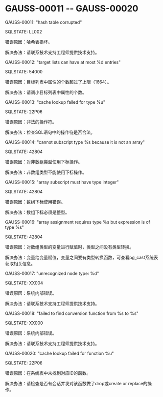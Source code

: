 # GAUSS-00011 -- GAUSS-00020<a name="ZH-CN_TOPIC_0302073502"></a>

GAUSS-00011: "hash table corrupted"

SQLSTATE: LL002

错误原因：哈希表损坏。

解决办法：请联系技术支持工程师提供技术支持。

GAUSS-00012: "target lists can have at most %d entries"

SQLSTATE: 54000

错误原因：目标列表中属性的个数超过了上限（1664）。

解决办法：请调小目标列表中属性的个数。

GAUSS-00013: "cache lookup failed for type %u"

SQLSTATE: 22P06

错误原因：非法的操作符。

解决办法：检查SQL语句中的操作符是否合法。

GAUSS-00014: "cannot subscript type %s because it is not an array"

SQLSTATE: 42804

错误原因：对非数组类型使用下标操作。

解决办法：非数组类型不能使用下标操作。

GAUSS-00015: "array subscript must have type integer"

SQLSTATE: 42804

错误原因：数组下标使用错误。

解决办法：数组下标必须是整型。

GAUSS-00016: "array assignment requires type %s but expression is of type %s"

SQLSTATE: 42804

错误原因：对数组类型的变量进行赋值时，类型之间没有类型转换。

解决办法：变量给变量赋值，变量之间要有类型转换函数，可查看pg\_cast系统表获取相关信息。

GAUSS-00017: "unrecognized node type: %d"

SQLSTATE: XX004

错误原因：系统内部错误。

解决办法：请联系技术支持工程师提供技术支持。

GAUSS-00018: "failed to find conversion function from %s to %s"

SQLSTATE: XX000

错误原因：系统内部错误。

解决办法：请联系技术支持工程师提供技术支持。

GAUSS-00020: "cache lookup failed for function %u"

SQLSTATE: 22P06

错误原因：在系统表中未找到对应ID的函数。

解决办法：请检查是否有会话并发对该函数做了drop或create or replace的操作。


